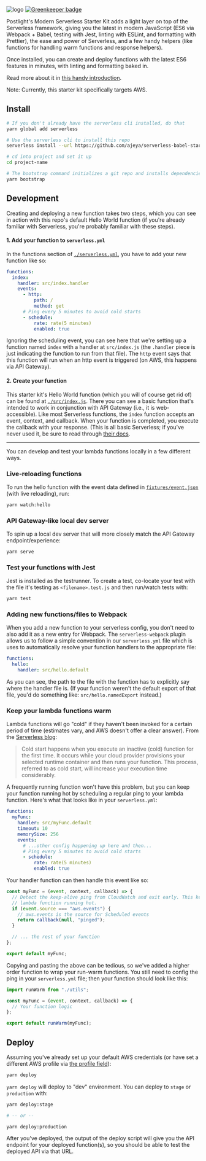 ![logo](./logo.png)
[![Greenkeeper badge](https://badges.greenkeeper.io/postlight/serverless-babel-starter.svg)](https://greenkeeper.io/)

Postlight's Modern Serverless Starter Kit adds a light layer on top of the Serverless framework, giving you the latest in modern JavaScript (ES6 via Webpack + Babel, testing with Jest, linting with ESLint, and formatting with Prettier), the ease and power of Serverless, and a few handy helpers (like functions for handling warm functions and response helpers).

Once installed, you can create and deploy functions with the latest ES6 features in minutes, with linting and formatting baked in.

Read more about it in [this handy introduction](https://trackchanges.postlight.com/introducing-postlights-modern-serverless-starter-kit-53ebfbf4459f).

Note: Currently, this starter kit specifically targets AWS.

## Install

```bash
# If you don't already have the serverless cli installed, do that
yarn global add serverless

# Use the serverless cli to install this repo
serverless install --url https://github.com/ajeya/serverless-babel-starter --name project-name

# cd into project and set it up
cd project-name

# The bootstrap command initializes a git repo and installs dependencies
yarn bootstrap
```

## Development

Creating and deploying a new function takes two steps, which you can see in action with this repo's default Hello World function (if you're already familiar with Serverless, you're probably familiar with these steps).

#### 1. Add your function to `serverless.yml`

In the functions section of [`./serverless.yml`](./serverless.yml), you have to add your new function like so:

```yaml
functions:
  index:
    handler: src/index.handler
    events:
      - http:
          path: /
          method: get
      # Ping every 5 minutes to avoid cold starts
      - schedule:
          rate: rate(5 minutes)
          enabled: true
```

Ignoring the scheduling event, you can see here that we're setting up a function named `index` with a handler at `src/index.js` (the `.handler` piece is just indicating the function to run from that file). The `http` event says that this function will run when an http event is triggered (on AWS, this happens via API Gateway).

#### 2. Create your function

This starter kit's Hello World function (which you will of course get rid of) can be found at [`./src/index.js`](./src/index.js). There you can see a basic function that's intended to work in conjunction with API Gateway (i.e., it is web-accessible). Like most Serverless functions, the `index` function accepts an event, context, and callback. When your function is completed, you execute the callback with your response. (This is all basic Serverless; if you've never used it, be sure to read through [their docs](https://serverless.com/framework/docs/).

---

You can develop and test your lambda functions locally in a few different ways.

### Live-reloading functions

To run the hello function with the event data defined in [`fixtures/event.json`](fixtures/event.json) (with live reloading), run:

```bash
yarn watch:hello
```

### API Gateway-like local dev server

To spin up a local dev server that will more closely match the API Gateway endpoint/experience:

```bash
yarn serve
```

### Test your functions with Jest

Jest is installed as the testrunner. To create a test, co-locate your test with the file it's testing
as `<filename>.test.js` and then run/watch tests with:

```bash
yarn test
```

### Adding new functions/files to Webpack

When you add a new function to your serverless config, you don't need to also add it as a new entry
for Webpack. The `serverless-webpack` plugin allows us to follow a simple convention in our `serverless.yml`
file which is uses to automatically resolve your function handlers to the appropriate file:

```yaml
functions:
  hello:
    handler: src/hello.default
```

As you can see, the path to the file with the function has to explicitly say where the handler
file is. (If your function weren't the default export of that file, you'd do something like:
`src/hello.namedExport` instead.)

### Keep your lambda functions warm

Lambda functions will go "cold" if they haven't been invoked for a certain period of time (estimates vary, and AWS doesn't offer a clear answer). From the [Serverless blog](https://serverless.com/blog/keep-your-lambdas-warm/):

> Cold start happens when you execute an inactive (cold) function for the first time. It occurs while your cloud provider provisions your selected runtime container and then runs your function. This process, referred to as cold start, will increase your execution time considerably.

A frequently running function won't have this problem, but you can keep your function running hot by scheduling a regular ping to your lambda function. Here's what that looks like in your `serverless.yml`:

```yaml
functions:
  myFunc:
    handler: src/myFunc.default
    timeout: 10
    memorySize: 256
    events:
      # ...other config happening up here and then...
      # Ping every 5 minutes to avoid cold starts
      - schedule:
          rate: rate(5 minutes)
          enabled: true
```

Your handler function can then handle this event like so:

```javascript
const myFunc = (event, context, callback) => {
  // Detect the keep-alive ping from CloudWatch and exit early. This keeps our
  // lambda function running hot.
  if (event.source === "aws.events") {
    // aws.events is the source for Scheduled events
    return callback(null, "pinged");
  }

  // ... the rest of your function
};

export default myFunc;
```

Copying and pasting the above can be tedious, so we've added a higher order function to wrap your run-warm functions. You still need to config the ping in your `serverless.yml` file; then your function should look like this:

```javascript
import runWarm from "./utils";

const myFunc = (event, context, callback) => {
  // Your function logic
};

export default runWarm(myFunc);
```

## Deploy

Assuming you've already set up your default AWS credentials (or have set a different AWS profile via [the profile field](serverless.yml#L25)):

```bash
yarn deploy
```

`yarn deploy` will deploy to "dev" environment. You can deploy to `stage` or `production`
with:

```bash
yarn deploy:stage

# -- or --

yarn deploy:production
```

After you've deployed, the output of the deploy script will give you the API endpoint
for your deployed function(s), so you should be able to test the deployed API via that URL.
